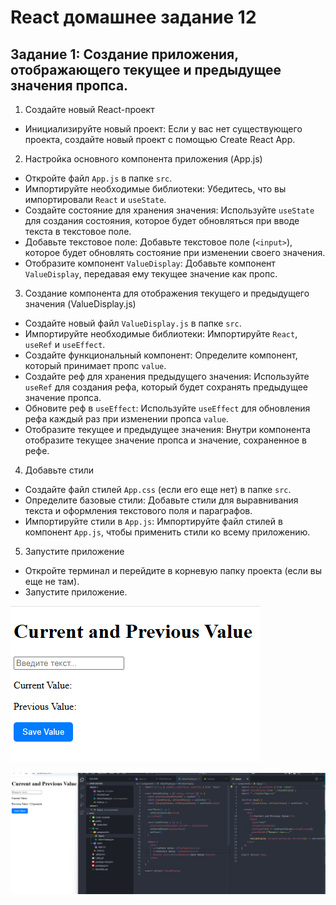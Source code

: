 # React домашнее задание 12


## Задание 1: Создание приложения, отображающего текущее и предыдущее значения пропса.


1. Создайте новый React-проект
- Инициализируйте новый проект: Если у вас нет существующего проекта, создайте новый проект с помощью Create React App.

2. Настройка основного компонента приложения (App.js)
- Откройте файл `App.js` в папке `src`.
- Импортируйте необходимые библиотеки: Убедитесь, что вы импортировали `React` и `useState`.
- Создайте состояние для хранения значения: Используйте `useState` для создания состояния, которое будет обновляться при вводе текста в текстовое поле.
- Добавьте текстовое поле: Добавьте текстовое поле (`<input>`), которое будет обновлять состояние при изменении своего значения.
- Отобразите компонент `ValueDisplay`: Добавьте компонент `ValueDisplay`, передавая ему текущее значение как пропс.

3. Создание компонента для отображения текущего и предыдущего значения (ValueDisplay.js)
- Создайте новый файл `ValueDisplay.js` в папке `src`.
- Импортируйте необходимые библиотеки: Импортируйте `React`, `useRef` и `useEffect`.
- Создайте функциональный компонент: Определите компонент, который принимает пропс `value`.
- Создайте реф для хранения предыдущего значения: Используйте `useRef` для создания рефа, который будет сохранять предыдущее значение пропса.
- Обновите реф в `useEffect`: Используйте `useEffect` для обновления рефа каждый раз при изменении пропса `value`.
- Отобразите текущее и предыдущее значения: Внутри компонента отобразите текущее значение пропса и значение, сохраненное в рефе.

4. Добавьте стили
- Создайте файл стилей `App.css` (если его еще нет) в папке `src`.
- Определите базовые стили: Добавьте стили для выравнивания текста и оформления текстового поля и параграфов.
- Импортируйте стили в `App.js`: Импортируйте файл стилей в компонент `App.js`, чтобы применить стили ко всему приложению.

5. Запустите приложение
- Откройте терминал и перейдите в корневую папку проекта (если вы еще не там).
- Запустите приложение.

![скриншот](./Gifka.gif)

![скриншот](./img01.png)





